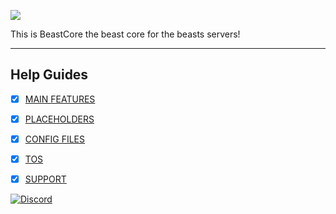 ![](https://i.imgur.com/51yZkCD.png)

This is BeastCore the beast core for the beasts servers!

***


## Help Guides
- [x] [MAIN FEATURES](https://github.com/daniel097541/BeastFactionsWiki/wiki/Commands-and-Permissions)
- [x] [PLACEHOLDERS](https://github.com/daniel097541/BeastFactionsWiki/wiki/Faction-permissions)
- [x] [CONFIG FILES](https://github.com/daniel097541/BeastFactionsWiki/wiki/Faction-warps)
- [x] [TOS](https://github.com/daniel097541/BeastFactionsWiki/wiki/Customizable-roles)
- [x] [SUPPORT](https://github.com/daniel097541/BeastFactionsWiki/wiki/Factions-Relations)


[![Discord](https://imgur.com/MFRRBn4.png)](https://discord.gg/bFZPgaa)

